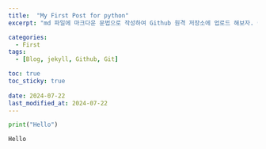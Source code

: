 ```yaml
---
title:  "My First Post for python"
excerpt: "md 파일에 마크다운 문법으로 작성하여 Github 원격 저장소에 업로드 해보자. 에디터는 Visual Studio code 사용! 로컬 서버에서 확인도 해보자. "

categories:
  - First
tags:
  - [Blog, jekyll, Github, Git]

toc: true
toc_sticky: true
 
date: 2024-07-22
last_modified_at: 2024-07-22
---
```


```python
print("Hello")
```

    Hello
